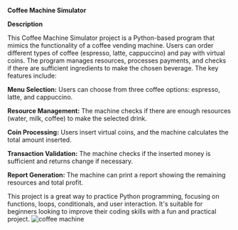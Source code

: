 **Coffee Machine Simulator**

**Description**

This Coffee Machine Simulator project is a Python-based program that mimics the functionality of a coffee vending machine. Users can order different types of coffee (espresso, latte, cappuccino) and pay with virtual coins. The program manages resources, processes payments, and checks if there are sufficient ingredients to make the chosen beverage. The key features include:

**Menu Selection:** Users can choose from three coffee options: espresso, latte, and cappuccino.

**Resource Management:** The machine checks if there are enough resources (water, milk, coffee) to make the selected drink.

**Coin Processing:** Users insert virtual coins, and the machine calculates the total amount inserted.

**Transaction Validation:** The machine checks if the inserted money is sufficient and returns change if necessary.

**Report Generation:** The machine can print a report showing the remaining resources and total profit.

This project is a great way to practice Python programming, focusing on functions, loops, conditionals, and user interaction. It's suitable for beginners looking to improve their coding skills with a fun and practical project.
![coffee machine](https://github.com/MiftahMJ/Python-Basic-to-Expert/assets/139647947/4bbf0077-77d5-4365-8933-ee449334a829)
